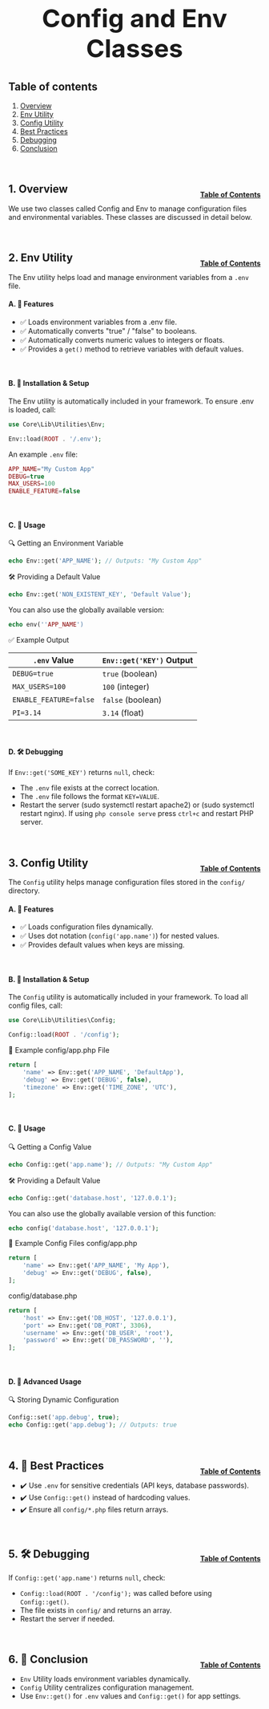 <h1 style="font-size: 50px; text-align: center;">Config and Env Classes</h1>

## Table of contents
1. [Overview](#overview)
2. [Env Utility](#env)
3. [Config Utility](#config)
4. [Best Practices](#best-practices)
5. [Debugging](#debugging)
6. [Conclusion](#conclusion)

<br>

## 1. Overview <a id="overview"></a><span style="float: right; font-size: 14px; padding-top: 15px;">[Table of Contents](#table-of-contents)</span>
We use two classes called Config and Env to manage configuration files and environmental variables.  These classes are discussed in detail below.

<br>

## 2. Env Utility <a id="env"></a><span style="float: right; font-size: 14px; padding-top: 15px;">[Table of Contents](#table-of-contents)</span>
The Env utility helps load and manage environment variables from a `.env` file.
<br>

#### A. 📌 Features
* ✅ Loads environment variables from a .env file.
* ✅ Automatically converts "true" / "false" to booleans.
* ✅ Automatically converts numeric values to integers or floats.
* ✅ Provides a `get()` method to retrieve variables with default values.

<br>

#### B. 🔧 Installation & Setup
The Env utility is automatically included in your framework. To ensure .env is loaded, call:
```php
use Core\Lib\Utilities\Env;

Env::load(ROOT . '/.env');
```

An example `.env` file:
```php
APP_NAME="My Custom App"
DEBUG=true
MAX_USERS=100
ENABLE_FEATURE=false
```
<br>

#### C. 📌 Usage
🔍 Getting an Environment Variable
```php
echo Env::get('APP_NAME'); // Outputs: "My Custom App"
```

🛠 Providing a Default Value
```php
echo Env::get('NON_EXISTENT_KEY', 'Default Value');
```

You can also use the globally available version:
```php
echo env(''APP_NAME')
```

✅ Example Output

| `.env` Value | `Env::get('KEY')` Output |
|-------|-------|
| `DEBUG=true` | `true` (boolean) |
| `MAX_USERS=100` | `100` (integer) |
| `ENABLE_FEATURE=false` | `false` (boolean) |
| `PI=3.14` | `3.14` (float) |

<br>

#### D. 🛠 Debugging
If `Env::get('SOME_KEY')` returns `null`, check:
* The `.env` file exists at the correct location.
* The `.env` file follows the format `KEY=VALUE`.
* Restart the server (sudo systemctl restart apache2) or (sudo systemctl restart nginx).  If using `php console serve` press `ctrl+c` and restart PHP server.

<br>

## 3. Config Utility <a id="config"></a><span style="float: right; font-size: 14px; padding-top: 15px;">[Table of Contents](#table-of-contents)</span>
The `Config` utility helps manage configuration files stored in the `config/` directory.
<br>

#### A. 📌 Features
* ✅ Loads configuration files dynamically.
* ✅ Uses dot notation (`config('app.name')`) for nested values.
* ✅ Provides default values when keys are missing.

<br>

#### B. 🔧 Installation & Setup
The `Config` utility is automatically included in your framework. To load all config files, call:
```php
use Core\Lib\Utilities\Config;

Config::load(ROOT . '/config');
```

📂 Example config/app.php File
```php
return [
    'name' => Env::get('APP_NAME', 'DefaultApp'),
    'debug' => Env::get('DEBUG', false),
    'timezone' => Env::get('TIME_ZONE', 'UTC'),
];
```
<br>

#### C. 📌 Usage
🔍 Getting a Config Value
```php
echo Config::get('app.name'); // Outputs: "My Custom App"
```

🛠 Providing a Default Value
```php
echo Config::get('database.host', '127.0.0.1');
```

You can also use the globally available version of this function:
```php
echo config('database.host', '127.0.0.1');
```

📌 Example Config Files
config/app.php
```php
return [
    'name' => Env::get('APP_NAME', 'My App'),
    'debug' => Env::get('DEBUG', false),
];
```

config/database.php
```php
return [
    'host' => Env::get('DB_HOST', '127.0.0.1'),
    'port' => Env::get('DB_PORT', 3306),
    'username' => Env::get('DB_USER', 'root'),
    'password' => Env::get('DB_PASSWORD', ''),
];
```
<br>

#### D. 📌 Advanced Usage
🔍 Storing Dynamic Configuration
```php
Config::set('app.debug', true);
echo Config::get('app.debug'); // Outputs: true
```
<br>

## 4. 🚀 Best Practices <a id="best-practices"></a><span style="float: right; font-size: 14px; padding-top: 15px;">[Table of Contents](#table-of-contents)</span>
* ✔️ Use `.env` for sensitive credentials (API keys, database passwords).
* ✔️ Use `Config::get()` instead of hardcoding values.
* ✔️ Ensure all `config/*.php` files return arrays.

<br>

## 5. 🛠 Debugging <a id="debugging"></a><span style="float: right; font-size: 14px; padding-top: 15px;">[Table of Contents](#table-of-contents)</span>
If `Config::get('app.name')` returns `null`, check:
* `Config::load(ROOT . '/config');` was called before using `Config::get()`.
* The file exists in `config/` and returns an array.
* Restart the server if needed.

<br>

## 6. 🎯 Conclusion <a id="conclusion"></a><span style="float: right; font-size: 14px; padding-top: 15px;">[Table of Contents](#table-of-contents)</span>
* `Env` Utility loads environment variables dynamically.
* `Config` Utility centralizes configuration management.
* Use `Env::get()` for `.env` values and `Config::get()` for app settings.